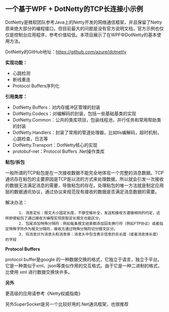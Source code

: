 ## 一个基于WPF + DotNetty的TCP长连接小示例

DotNetty是微软团队参考Java上的Netty开发的网络通信框架，并且保留了Netty原来绝大部分的编程接口。但目前最大的问题是没有官方说明文档，官方示例也仅仅是控制台应用程序，参考价值较低。本项目展示了在WPF中DotNetty的基本使用方法。

DotNetty的GitHub地址：https://github.com/azure/dotnetty

**实现功能：**

- 心跳检测
- 断线重连
- Protocol Buffers序列化

**引用类库：**

- DotNetty.Buffers：对内存缓冲区管理的封装
- DotNetty.Codecs：对编解码的封装，包括一些基础基类的实现
- DotNetty.Common：公共的类库项目，包装线程池，并行任务和常用帮助类的封装
- DotNetty.Handlers：封装了常用的管道处理器，比如tls编解码，超时机制，心跳检查，日志等
- DotNetty.Transport：DotNetty核心的实现
- protobuf-net：Protocol Buffers .Net操作类库

**粘包/拆包**

一般所谓的TCP粘包是在一次接收数据不能完全地体现一个完整的消息数据。TCP通讯存在粘包的主要原因是TCP是以流的方式来处理数据，所以就会引发一次接收的数据无法满足消息的需要，导致粘包的存在。处理粘包的唯一方法就是制定应用层的数据通讯协议，通过协议来规范现有接收的数据是否满足消息数据的需要。

解决办法：

          1. 消息定长：报文大小固定长度，不够空格补全，发送和接收方遵循相同的约定，这样即使粘包了通过接收方编程实现获取定长报文也能区分。
          2. 包尾添加特殊分隔符：例如每条报文结束都添加回车换行符（例如FTP协议）或者指定特殊字符作为报文分隔符，接收方通过特殊分隔符切分报文区分。
          3. 将消息分为消息头和消息体：消息头中包含表示信息的总长度（或者消息体长度）的字段

**Protocol Buffers**

protocol buffer是google 的一种数据交换的格式，它独立于语言，独立于平台。它是一种类似于xml、json等类似作用的交互格式。由于它是一种二进制的格式，比使用 xml 进行数据交换快许多。

**另外**

更高级的应用请参考《Netty权威指南》

另外SuperSocket是另一个比较好用的.Net通讯框架，也很推荐